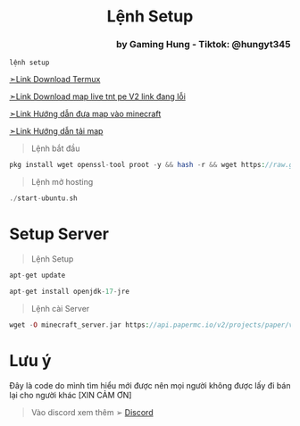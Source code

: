 <h1 style="text-align: center;">Lệnh Setup</h1>

<h3 style="text-align: right;">by Gaming Hung - Tiktok: @hungyt345</h3>

`lệnh setup`

<a href="https://apkcombo.com/vi/termux/com.termux/" target="_blank">➣Link Download Termux</a>

<a href="" target="_blank">➣Link Download 
map live tnt pe V2 link đang lỗi </a>

<a href="https://vt.tiktok.com/ZS2JaHjRv/" target="_blank">➣Link Hướng dẫn đưa map vào minecraft</a>

<a href="https://youtu.be/9Q5SUZXIWiE?si=ch3liEYcjrtrnNUV" target="_blank">➣Link Hướng dẫn tải map</a>

> Lệnh bắt đầu 
```php
pkg install wget openssl-tool proot -y && hash -r && wget https://raw.githubusercontent.com/EXALAB/AnLinux-Resources/master/Scripts/Installer/Ubuntu/ubuntu.sh && bash ubuntu.sh
```
> Lệnh mở hosting
```php
./start-ubuntu.sh
```

# Setup Server

> Lệnh Setup
```php
apt-get update
```

```php
apt-get install openjdk-17-jre
```
> Lệnh cài Server
```php
wget -O minecraft_server.jar https://api.papermc.io/v2/projects/paper/versions/1.20.2/builds/317/downloads/paper-1.20.2-317.jar
```
# Lưu ý
Đây là code do mình tìm hiểu mới được nên mọi người không được lấy đi bán lại cho người khác 
          [XIN CẢM ƠN]
> Vào discord xem thêm ➢
<a href="https://discord.com/invite/bEqZaNk3hw" target="_blank">Discord</a>
